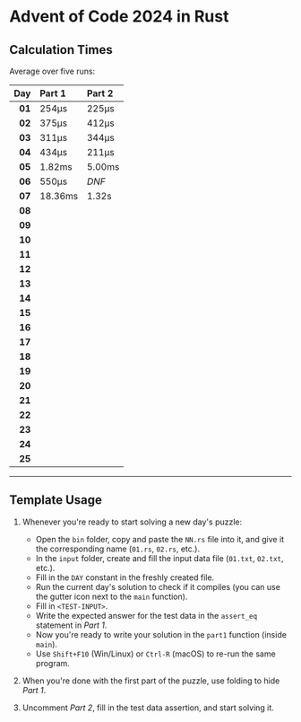 # Advent of Code 2024 in Rust

## Calculation Times

Average over five runs:

|    Day | Part 1  | Part 2 |
|-------:|:--------|:-------|
| **01** | 254μs   | 225μs  |
| **02** | 375μs   | 412μs  |
| **03** | 311μs   | 344μs  |
| **04** | 434μs   | 211μs  |
| **05** | 1.82ms  | 5.00ms |
| **06** | 550μs   | _DNF_  |
| **07** | 18.36ms | 1.32s  |
| **08** |         |        |
| **09** |         |        |
| **10** |         |        |
| **11** |         |        |
| **12** |         |        |
| **13** |         |        |
| **14** |         |        |
| **15** |         |        |
| **16** |         |        |
| **17** |         |        |
| **18** |         |        |
| **19** |         |        |
| **20** |         |        |
| **21** |         |        |
| **22** |         |        |
| **23** |         |        |
| **24** |         |        |
| **25** |         |        |

---

## Template Usage

1. Whenever you're ready to start solving a new day's puzzle:
    - Open the `bin` folder, copy and paste the `NN.rs` file into it, and give it the corresponding name (`01.rs`,
      `02.rs`, etc.).
    - In the `input` folder, create and fill the input data file (`01.txt`, `02.txt`, etc.).
    - Fill in the `DAY` constant in the freshly created file.
    - Run the current day's solution to check if it compiles (you can use the gutter icon next to the `main` function).
    - Fill in `<TEST-INPUT>`.
    - Write the expected answer for the test data in the `assert_eq` statement in *Part 1*.
    - Now you're ready to write your solution in the `part1` function (inside `main`).
    - Use `Shift+F10` (Win/Linux) or `Ctrl-R` (macOS) to re-run the same program.

2. When you're done with the first part of the puzzle, use folding to hide *Part 1*.

3. Uncomment *Part 2*, fill in the test data assertion, and start solving it.
